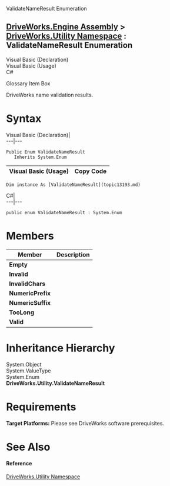 ValidateNameResult Enumeration   
  
[DriveWorks.Engine Assembly](topic2156.md) > [DriveWorks.Utility Namespace](topic13190.md) : ValidateNameResult Enumeration  
---  
  
Visual Basic (Declaration)    
Visual Basic (Usage)    
C# 

Glossary Item Box

DriveWorks name validation results. 

# Syntax

Visual Basic (Declaration)|   
---|---  
      
    
    Public Enum ValidateNameResult 
       Inherits System.Enum  
  
Visual Basic (Usage)| Copy Code  
---|---  
      
    
    Dim instance As [ValidateNameResult](topic13193.md)  
  
C#|   
---|---  
      
    
    public enum ValidateNameResult : System.Enum   
  
# Members

Member| Description  
---|---  
**Empty**|   
**Invalid**|   
**InvalidChars**|   
**NumericPrefix**|   
**NumericSuffix**|   
**TooLong**|   
**Valid**|   
  
# Inheritance Hierarchy

System.Object  
System.ValueType  
System.Enum  
**DriveWorks.Utility.ValidateNameResult**  


# Requirements

**Target Platforms:** Please see DriveWorks software prerequisites.

# See Also

#### Reference

[DriveWorks.Utility Namespace](topic13190.md)


